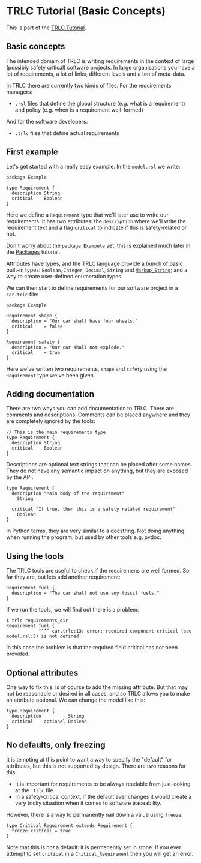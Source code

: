 # TRLC Tutorial (Basic Concepts)

This is part of the [TRLC Tutorial](TUTORIAL.md).

## Basic concepts

The intended domain of TRLC is writing requirements in the context of
large (possibly safety critical) software projects. In large
organisations you have a lot of requirements, a lot of links,
different levels and a ton of meta-data.

In TRLC there are currently two kinds of files. For the requirements
managers:

* `.rsl` files that define the global structure (e.g. what is a
  requirement) and policy (e.g. when is a requirement well-formed)

And for the software developers:

* `.trlc` files that define actual requirements

## First example

Let's get started with a really easy example. In the `model.rsl` we write:

```
package Example

type Requirement {
  description String
  critical    Boolean
}
```

Here we define a `Requirement` type that we'll later use to write our
requirements. It has two attributes: the `description` where we'll
write the requirement text and a flag `critical` to indicate if this
is safety-related or not.

Don't worry about the `package Exampele` yet, this is explained much
later in the [Packages](TUTORIAL-PACKAGE.md) tutorial.

Attributes have types, and the TRLC language provide a bunch of basic
built-in types: `Boolean`, `Integer`, `Decimal`, `String` and
[`Markup_String`](TUTORIAL-ADVANCED.md); and a way to create
user-defined enumeration types.

We can then start to define requirements for our software project in a
`car.trlc` file:

```
package Example

Requirement shape {
  description = "Our car shall have four wheels."
  critical    = false
}

Requirement safety {
  description = "Our car shall not explode."
  critical    = true
}
```
Here we've written two requirements, `shape` and `safety` using
the `Requirement` type we've been given.

## Adding documentation

There are two ways you can add documentation to TRLC. There are
comments and descriptions. Comments can be placed anywhere and they
are completely ignored by the tools:

```
// This is the main requirements type
type Requirement {
  description String
  critical    Boolean
}
```

Descriptions are optional text strings that can be placed after some
names. They do not have any semantic impact on anything, but they are
exposed by the API.

```
type Requirement {
  description "Main body of the requirement"
    String

  critical "If true, then this is a safety related requirement"
    Boolean
}
```

In Python terms, they are very similar to a docstring. Not doing
anything when running the program, but used by other tools e.g. pydoc.

## Using the tools

The TRLC tools are useful to check if the requiremens are well
formed. So far they are, but lets add another requirement:

```
Requirement fuel {
  description = "The car shall not use any fossil fuels."
}
```

If we run the tools, we will find out there is a problem:

```
$ trlc requirements_dir
Requirement fuel {
            ^^^^ car.trlc:13: error: required component critical (see model.rsl:5) is not defined
```

In this case the problem is that the required field critical has not
been provided.

## Optional attributes

One way to fix this, is of course to add the missing attribute. But
that may not be reasonable or desired in all cases, and so TRLC allows
you to make an attribute optional. We can change the model like this:

```
type Requirement {
  description          String
  critical    optional Boolean
}
```

## No defaults, only freezing

It is tempting at this point to want a way to specify the "default"
for attributes, but this is not supported by design. There are two
reasons for this:

* It is important for requirements to be always readable from just
  looking at the `.trlc` file.
* In a safety-critical context, if the default ever changes it would
  create a very tricky situation when it comes to software
  traceability.

However, there is a way to permanently nail down a value using
`freeze`:

```
type Critical_Requirement extends Requirement {
  freeze critical = true
}
```

Note that this is _not_ a default: it is permenently set in stone. If
you ever attempt to set `critical` in a `Critical_Requirement` then
you will get an error.
